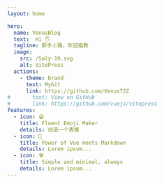 ```yaml
---
layout: home

hero:
  name: VenusBlog
  text:  Hi 🖐️
  tagline: 新手上路，欢迎指教
  image:
    src: /Saly-19.svg
    alt: VitePress
  actions:
    - theme: brand
      text: MyGit
      link: https://github.com/VenusTZZ
#       text: View on GitHub
#       link: https://github.com/vuejs/vitepress
features:
  - icon: 😁
    title: Fluent Emoji Maker
    details: 创造一个表情
  - icon: 🖖
    title: Power of Vue meets Markdown
    details: Lorem ipsum...
  - icon: 🛠️
    title: Simple and minimal, always
    details: Lorem ipsum...
---
```

<style>
    :root{
        --vp-home-hero-name-color:transparent;
        --vp-home-hero-name-background:-webkit-linear-gradient(120deg, #bd34fe,#41d1ff)
        /* --vp-home-hero-text-color:transparent;
        --vp-home-hero-text-background:-webkit-linear-gradient(120deg, #bd34fe,#41d1ff) */
    }
</style>